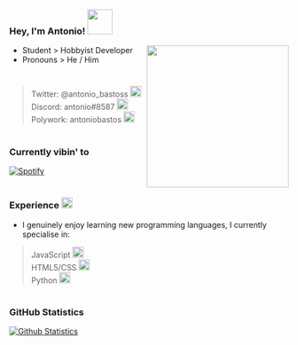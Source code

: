 ### Hey, I'm Antonio! <img height="45" width="45" src="https://blog.joypixels.com/content/images/2019/06/waving_hand_sign_1024.gif" />
 
<a href="https://api.daily.dev/get?r=Scxipted" target="_blank">
    <img
      width="256"
      align="right"
      src="https://api.daily.dev/devcards/b8632a518c1143cfa11f02c6062804de.png?r=008"
    />
</a>
 
- Student > Hobbyist Developer
- Pronouns > He / Him

#

> Twitter: @antonio_bastoss <img height="20" width="20" src="https://emoji.gg/assets/emoji/9463_twitter_squircle_icon.png" />                   
> Discord: antonio#8587 <img height="20" width="20" src="https://emoji.gg/assets/emoji/2232_Cowboy132.gif" />                  
> Polywork: antoniobastos  <img height="20" width="20" src="https://photos.angel.co/startups/i/7453176-7fc8803bec974ee66050c137970c8de8-medium_jpg.jpg?buster=1590678376" />     
#
 
### Currently vibin' to <img height="15" width="15" src="https://emoji.gg/assets/emoji/SpotifyLogo.png" /> 
 
[![Spotify](https://scxipted.vercel.app/api/spotify)](https://open.spotify.com/user/scxipted)
 
#
 
### Experience <img height="20" width="20" src="https://emoji.gg/assets/emoji/1169_ablobwobwork.gif" />
 
- I genuinely enjoy learning new programming languages, I currently specialise in:                                                                                               
 
> JavaScript <img height="20" width="20" src="https://cdn.jsdelivr.net/npm/simple-icons@v4/icons/javascript.svg" />                  
> HTML5/CSS <img height="20" width="20" src="https://cdn.jsdelivr.net/npm/simple-icons@v4/icons/html5.svg" />                    
> Python <img height="20" width="20" src="https://cdn.jsdelivr.net/npm/simple-icons@v4/icons/python.svg" />                    

#
### GitHub Statistics

[![Github Statistics](https://github-readme-stats.vercel.app/api?username=Scxipted)](https://github.com/Scxipted)
